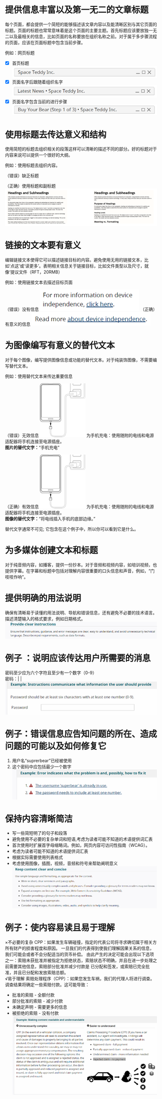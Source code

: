 # 提供信息丰富以及第一无二的文章标题

每个页面，都会提供一个简短的能够描述该文章内容以及能清晰区别与其它页面的标题。页面的标题也常常意味着是这个页面的主要主题。首先标题应该要放独一无二以及最相关的信息，比如页面的名称要放在组织名称之前。对于属于多步骤流程的页面，应该在页面标题中包含当前步骤。

例如：网页标题
- [x] 首页标题
![image](https://raw.githubusercontent.com/LUOJIHAO/tips-for-getting-started-writing-for-web-accessibility-translation/master/img/1.png)
- [x] 页面名字后跟随着组织名字
![image](https://raw.githubusercontent.com/LUOJIHAO/tips-for-getting-started-writing-for-web-accessibility-translation/master/img/2.png)
- [x] 页面名字包含当前的进行步骤
![image](https://raw.githubusercontent.com/LUOJIHAO/tips-for-getting-started-writing-for-web-accessibility-translation/master/img/3.png)
# 使用标题去传达意义和结构

使用简短的标题去组织相关的段落这样可以清晰的描述不同的部分。好的标题对于内容来说可以提供一个很好的大纲。

例如：使用标题去组织内容。

（错误）缺乏标题


（正确）使用标题和副标题
![image](https://raw.githubusercontent.com/LUOJIHAO/tips-for-getting-started-writing-for-web-accessibility-translation/master/img/4.png)

# 链接的文本要有意义

编辑链接文本使得它可以描述链接目标的内容。避免使用无用的链接文本，比如‘点这’或‘读更多’。表明相关信息关于链接目标，比如文件类型以及尺寸，就像‘提议文件（RFT，20RMB）

例如：使用链接文本去描述目标页面

（错误）没有信息
![image](https://raw.githubusercontent.com/LUOJIHAO/tips-for-getting-started-writing-for-web-accessibility-translation/master/img/5.png)
（正确）有意义的信息
![image](https://raw.githubusercontent.com/LUOJIHAO/tips-for-getting-started-writing-for-web-accessibility-translation/master/img/6.png)

# 为图像编写有意义的替代文本

对于每个图像，编写提供图像信息或功能的替代文本。对于纯装饰图像，不需要编写替代文本。

例如：使用替代文本来传达重要信息

（错误）无效信息
![image](https://raw.githubusercontent.com/LUOJIHAO/tips-for-getting-started-writing-for-web-accessibility-translation/master/img/7.png)
为手机充电：使用随附的电线和电源适配器将手机连接至电源插座。<br>
**图片的替代文字：**“手机充电”

（正确）有效信息
![image](https://raw.githubusercontent.com/LUOJIHAO/tips-for-getting-started-writing-for-web-accessibility-translation/master/img/8.png)
为手机充电：使用随附的电线和电源适配器将手机连接至电源插座。<br>
**图像的替代文字：**“将电线插入手机的底部边缘。”


替代文字通常不可见; 它包含在这个例子中，所以你可以看到它是什么。



# 为多媒体创建文本和标题

对于纯音频内容，如播客，提供一份抄本。对于音频和视频内容，如培训视频，也提供字幕。在字幕和标题中包括对理解内容很重要的口头信息和声音，例如，“门吱吱作响”。

# 提供明确的用法说明
确保有清晰易于读懂的用法说明、导航和错误信息，还有避免不必要的技术语言。描述清楚输入的格式要求，例如日期格式。
![image](https://raw.githubusercontent.com/LUOJIHAO/tips-for-getting-started-writing-for-web-accessibility-translation/master/img/9.png)

# 例子 ：说明应该传达用户所需要的消息
密码至少应为六个字符且至少有一个数字（0-9）  
密码：|      |
![image](https://raw.githubusercontent.com/LUOJIHAO/tips-for-getting-started-writing-for-web-accessibility-translation/master/img/10.png)

#  例子：错误信息应告知问题的所在、造成问题的可能以及如何修复它
1.	用户名“suprerbear”已经被使用
2.	这个密码中应包括最少一个数字
![image](https://raw.githubusercontent.com/LUOJIHAO/tips-for-getting-started-writing-for-web-accessibility-translation/master/img/11.png)


# 保持内容清晰简洁
* 写一些简短明了的句子和段落
* 避免使用不必要的复杂单词和短语,考虑为读者可能不知道的术语提供词汇表
* 首次使用时扩展首字母缩略词。例如，网页内容可访问性指南（WCAG）。
* 考虑为读者可能不知道的术语提供词汇表
* 根据实际需要使用列表格式
* 考虑使用图像，插图，视频，音频和符号来帮助阐明意义
![image](https://raw.githubusercontent.com/LUOJIHAO/tips-for-getting-started-writing-for-web-accessibility-translation/master/img/13.png)

# 例子：使内容易读且易于理解
×不必要的复杂
CPP：如果发生车辆碰撞，指定的代表公司将寻求确切属于相关方所有财产的损害程度和原因。 一旦我们的代表得到使我们理解因果关系的信息，我们可能会或者不会分配适当的货币补偿。 由此产生的决定可能会出现以下选项之一：索赔未获批准并被指定为拒绝状态，索赔状态不明确，并且在进一步处理之前需要其他信息，索赔部分批准并减少付款是 已分配和签发，或索赔已完全批准，并且已分配和发放索赔总额。  
√易于理解
索赔处理程序（CPP）：如果您发生车祸，我们的代理人将进行调查。调查结果将确定一些索赔付款。这可能导致：
* 批准的索赔 - 全额付款
* 部分批准的索赔 - 减少付款
* 未确定声明 - 需要更多的信息
* 被拒绝的索赔 - 没有付款
![image](https://raw.githubusercontent.com/LUOJIHAO/tips-for-getting-started-writing-for-web-accessibility-translation/master/img/14.png)


